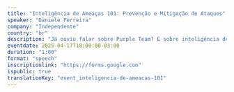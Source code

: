 ```yaml
---
title: "Inteligência de Ameaças 101: Prevenção e Mitigação de Ataques"
speaker: "Daniele Ferreira"
company: "Independente"
country: "br"
description: "Já ouviu falar sobre Purple Team? E sobre inteligência de ameaças? Essa é a sua chance de se aprofundar em um campo essencial da Cibersegurança."
eventdate: 2025-04-17T18:00:00-03:00
duration: "1:00"
format: "speech"
inscriptionlink: "https://forms.google.com"
ispublic: true
translationKey: "event_inteligencia-de-ameacas-101"
---
```

